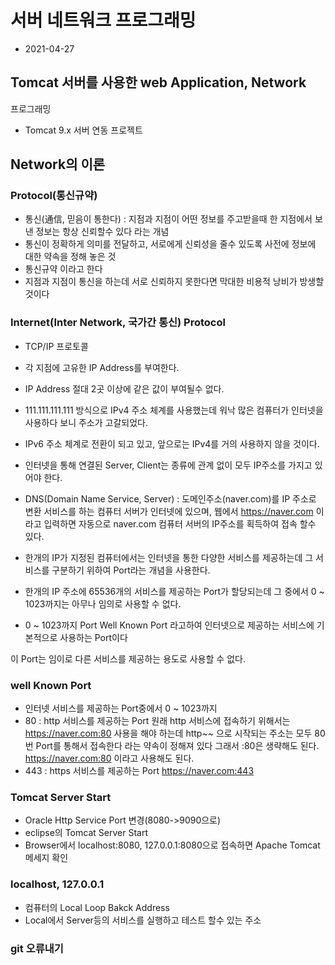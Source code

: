 # 서버 네트워크 프로그래밍
* 2021-04-27

## Tomcat 서버를 사용한 web Application, Network
프로그래밍

* Tomcat 9.x 서버 연동 프로젝트

## Network의 이론
### Protocol(통신규약)
* 통신(通信, 믿음이 통한다) : 지점과 지점이 어떤 정보를 주고받을때 한 
지점에서 보낸 정보는 항상 신뢰할수 있다 라는 개념
* 통신이 정확하게 의미를 전달하고, 서로에게 신뢰성을
줄수 있도록 사전에 정보에 대한 약속을 정해 놓은 것
* 통신규약 이라고 한다
* 지점과 지점이 통신을 하는데 서로 신뢰하지 못한다면
막대한 비용적 낭비가 방생할 것이다

### Internet(Inter Network, 국가간 통신) Protocol
* TCP/IP 프로토콜
* 각 지점에 고유한 IP Address를 부여한다.
* IP Address 절대 2곳 이상에 같은 값이 부여될수 없다.
* 111.111.111.111 방식으로 IPv4 주소 체계를 
사용했는데 워낙 많은 컴퓨터가 인터넷을 사용하다 보니
주소가 고갈되었다.
* IPv6 주소 체계로 전환이 되고 있고, 앞으로는 IPv4를
거의 사용하지 않을 것이다.
* 인터넷을 통해 연결된 Server, Client는 종류에 관계
없이 모두 IP주소를 가지고 있어야 한다.

* DNS(Domain Name Service, Server) : 도메인주소(naver.com)를 
IP 주소로 변환 서비스를
하는 컴퓨터 서버가 인터넷에 있으며, 웹에서 https://naver.com
이라고 입력하면 자동으로 naver.com 컴퓨터 서버의 IP주소를 
획득하여 접속 할수 있다.

* 한개의 IP가 지정된 컴퓨터에서는 인터넷을 통한 다양한
서비스를 제공하는데 그 서비스를 구분하기 위하여 
Port라는 개념을 사용한다.

* 한개의 IP 주소에 65536개의 서비스를 제공하는 Port가 
할당되는데 그 중에서 0 ~ 1023까지는 아무나 임의로 
사용할 수 없다.
* 0 ~ 1023까지 Port Well Known Port 라고하여
인터넷으로 제공하는 서비스에 기본적으로 사용하는 
Port이다 

이 Port는 임이로 다른 서비스를 제공하는 용도로 사용할 수 없다.

### well Known Port
* 인터넷 서비스를 제공하는 Port중에서 0 ~ 1023까지
* 80 : http 서비스를 제공하는 Port
원래 http 서비스에 접속하기 위해서는  https://naver.com:80
사용을 해야 하는데 http~~ 으로 시작되는 주소는 모두
80번 Port를 통해서 접속한다 라는 약속이 정해져 있다
그래서 :80은 생략해도 된다. https://naver.com:80 이라고
사용해도 된다.
* 443 : https 서비스를 제공하는 Port
https://naver.com:443

### Tomcat Server Start
* Oracle Http Service Port 변경(8080->9090으로)
* eclipse의 Tomcat Server Start
* Browser에서 localhost:8080, 127.0.0.1:8080으로
접속하면 Apache Tomcat 메세지 확인

### localhost, 127.0.0.1
* 컴퓨터의 Local Loop Bakck Address
* Local에서 Server등의 서비스를 실행하고 테스트 할수 있는 주소

### git 오류내기
